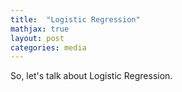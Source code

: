 ```yaml
---
title:  "Logistic Regression"
mathjax: true
layout: post
categories: media
---
```


So, let's talk about Logistic Regression.

